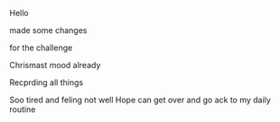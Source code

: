 Hello


made some changes


 for the challenge 



Chrismast  mood already

Recprding all things

Soo tired and feling not well
Hope can get over and go ack to my daily routine 

